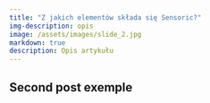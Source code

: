 ```yaml
---
title: "Z jakich elementów składa się Sensoric?"
img-description: opis
image: /assets/images/slide_2.jpg
markdown: true
description: Opis artykułu
---
```


## Second post exemple